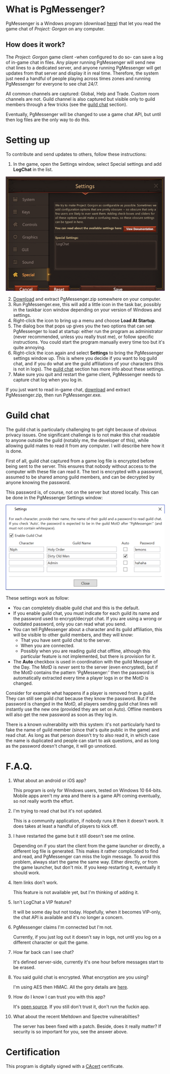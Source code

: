 # What is PgMessenger?
PgMessenger is a Windows program (download [here](https://github.com/dlebansais/PgMessenger/releases/download/v1.0.0.25/PgMessenger.zip)) that let you read the game chat of *Project: Gorgon* on any computer.

## How does it work?
The *Project: Gorgon* game client -when configured to do so- can save a log of in-game chat in files. Any player running PgMessenger will send new chat lines to a dedicated server, and anyone running PgMessenger will get updates from that server and display it in real time. Therefore, the system just need a handful of people playing across times zones and running PgMessenger for everyone to see chat 24/7.

All common channels are captured: Global, Help and Trade. Custom room channels are not. Guild channel is also captured but visible only to guild members through a few tricks (see the [guild chat](#guild-chat) section).

Eventually, PgMessenger will be changed to use a game chat API, but until then log files are the only way to do this.

# Setting up
To contribute and send updates to others, follow these instructions:
1. In the game, open the Settings window, select Special settings and add **LogChat** in the list.

![LogChat](/Doc/GameSettings.png?raw=true "The Settings window")

2. [Download](https://github.com/dlebansais/PgMessenger/releases/download/v1.0.0.25/PgMessenger.zip) and extract PgMessenger.zip somewhere on your computer.
3. Run PgMessenger.exe, this will add a little icon in the task bar, possibly in the taskbar icon window depending on your version of Windows and settings.
4. Right-click the icon to bring up a menu and choose **Load At Startup**.
5. The dialog box that pops up gives you the two options that can set PgMessenger to load at startup: either run the program as administrator (never recommended, unless you really trust me), or follow specific instructions. You could start the program manually every time too but it's quite annoying.
6. Right-click the icon again and select **Settings** to bring the PgMessenger settings window up. This is where you decide if you want to log guild chat, and if you do what are the guild affiliations of your characters (this is not in logs). The [guild chat](#guild-chat) section has more info about these settings.
6. Make sure you quit and restart the game client, PgMessenger needs to capture chat log when you log in.

If you just want to read in-game chat, [download](https://github.com/dlebansais/PgMessenger/releases/download/v1.0.0.25/PgMessenger.zip) and extract PgMessenger.zip, then run PgMessenger.exe.

# Guild chat
The guild chat is particularly challenging to get right because of obvious privacy issues. One significant challenge is to not make this chat readable to anyone outside the guild (notably me, the developer of this), while allowing guild mates to read it from any computer. I will describe here how it is done.

First of all, guild chat captured from a game log file is encrypted before being sent to the server. This ensures that nobody without access to the computer with these file can read it. The text is encrypted with a password, assumed to be shared among guild members, and can be decrypted by anyone knowing the password.

This password is, of course, not on the server but stored locally. This can be done in the PgMessenger Settings window:

![LogChat](/Doc/PgMessengerSettings.png?raw=true "The Settings window")

These settings work as follow:

* You can completely disable guild chat and this is the default.
* If you enable guild chat, you must indicate for each guild its name and the password used to encrypt/decrypt chat. If you are using a wrong or outdated password, only you can read what you send.
* You can tell PgMessenger about a character and its guild affiliation, this will be visible to other guild members, and they will know:
  * That you have sent guild chat to the server.
  * When you are connected.
  * Possibly when you are reading guild chat offline, although this particular feature is not implemented, but there is provision for it.
* The **Auto** checkbox is used in coordination with the guild Message of the Day. The MotD is *never* sent to the server (even encrypted), but if the MotD contains the pattern 'PgMessenger:' then the password is automatically extracted every time a player logs in or the MotD is changed.

Consider for example what happens if a player is removed from a guild. They can still see guild chat because they know the password. But if the password is changed in the MotD, all players sending guild chat lines will instantly use the new one (provided they are set on Auto). Offline members will also get the new password as soon as they log in.

There is a known vulnerability with this system: it's not particularly hard to fake the name of guild member (since that's quite public in the game) and read chat. As long as that person doesn't try to also read it, in which case the name is duplicated and people can start to ask questions, and as long as the password doesn't change, it will go unnoticed.

# F.A.Q.

1. What about an android or iOS app?

	This program is only for Windows users, tested on Windows 10 64-bits. Mobile apps aren't my area and there is a game API coming eventually, so not really worth the effort.

2. I'm trying to read chat but it's not updated.

	This is a community application, if nobody runs it then it doesn't work. It does takes at least a handful of players to kick off.

3. I have restarted the game but it still doesn't see me online.

	Depending on if you start the client from the game launcher or directly, a different log file is generated. This makes it rather complicated to find and read, and PgMessenger can miss the login message. To avoid this problem, always start the game the same way. Either directly, or from the game launcher, but don't mix. If you keep restarting it, eventually it should work.
    
4. Item links don't work.
	
    This feature is not available yet, but I'm thinking of adding it.
    
5. Isn't LogChat a VIP feature?
	
    It will be some day but not today. Hopefully, when it becomes VIP-only, the chat API is available and it's no longer a concern.

6. PgMessenger claims I'm connected but I'm not.
	
    Currently, if you just log out it doesn't say in logs, not until you log on a different character or quit the game.

7. How far back can I see chat?
	
    It's defined server-side, currently it's one hour before messages start to be erased.

8. You said guild chat is encrypted. What encryption are you using?

	I'm using AES then HMAC. All the gory details are [here](https://github.com/dlebansais/PgMessenger/blob/master/PgMessenger/Encryption.cs).
    
9. How do I know I can trust you with this app?

	It's [open source](https://github.com/dlebansais/PgMessenger). If you still don't trust it, don't run the fuckin app.
    
10. What about the recent Meltdown and Spectre vulnerabilties?

	The server has been fixed with a patch. Beside, does it really matter? If security is so important for you, see the answer above.


# Certification
This program is digitally signed with a [CAcert](https://www.cacert.org/) certificate.

